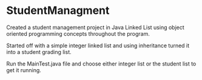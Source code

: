 # StudentManagment
Created a student management project in Java Linked List using object oriented programming concepts throughout the program.

Started off with a simple integer linked list and using inheritance turned it into a student grading list.

Run the MainTest.java file and choose either integer list or the student list to get it running.

